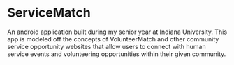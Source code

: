 # ServiceMatch
An android application built during my senior year at Indiana University. This app is modeled off the concepts of VolunteerMatch and other community service opportunity websites that allow users to connect with human service events and volunteering opportunities within their given community. 
